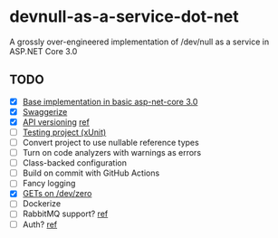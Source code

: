 # devnull-as-a-service-dot-net

A grossly over-engineered implementation of /dev/null as a service in ASP.NET Core 3.0

## TODO

- [x] [Base implementation in basic asp-net-core 3.0](https://github.com/stephen-riley/devnull-as-a-service-dot-net/tree/base-implementation)
- [x] [Swaggerize](https://github.com/stephen-riley/devnull-as-a-service-dot-net/tree/swaggerized)
- [x] [API versioning](https://github.com/stephen-riley/devnull-as-a-service-dot-net/tree/api-versioning) [ref](https://youtu.be/WFEE5yVJwGU)
- [ ] [Testing project (xUnit)](https://github.com/stephen-riley/devnull-as-a-service-dot-net/tree/added-tests)
- [ ] Convert project to use nullable reference types
- [ ] Turn on code analyzers with warnings as errors
- [ ] Class-backed configuration
- [ ] Build on commit with GitHub Actions
- [ ] Fancy logging
- [x] [GETs on /dev/zero](https://github.com/stephen-riley/devnull-as-a-service-dot-net/tree/support-gets)
- [ ] Dockerize
- [ ] RabbitMQ support? [ref](https://www.tutorialdocs.com/article/dotnet-generic-host.html)
- [ ] Auth? [ref](https://auth0.com/blog/how-to-build-and-secure-web-apis-with-aspnet-core-3/)
